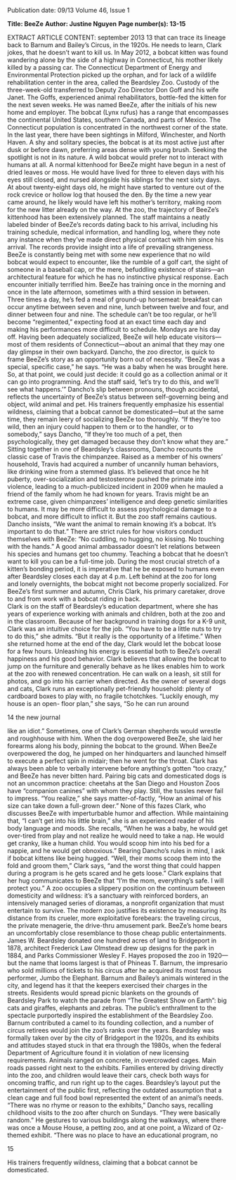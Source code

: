 Publication date: 09/13
Volume 46, Issue 1

**Title: BeeZe**
**Author: Justine Nguyen**
**Page number(s): 13-15**

EXTRACT ARTICLE CONTENT:
september 2013
13
that can trace its lineage back to Barnum 
and Bailey’s Circus, in the 1920s.
He needs to learn, Clark jokes, that he 
doesn’t want to kill us. 
In May 2012, a bobcat kitten was found 
wandering alone by the side of a highway 
in Connecticut, his mother likely killed by a 
passing car. The Connecticut Department 
of Energy and Environmental Protection 
picked up the orphan, and for lack of a 
wildlife rehabilitation center in the area, 
called the Beardsley Zoo. Custody of the 
three-week-old transferred to Deputy Zoo 
Director Don Goff and his wife Janet. The 
Goffs, experienced animal rehabilitators, 
bottle-fed the kitten for the next seven 
weeks. He was named BeeZe, after the 
initials of his new home and employer.
The bobcat (Lynx rufus) has a range that 
encompasses the continental United States, 
southern Canada, and parts of Mexico. The 
Connecticut population is concentrated 
in the northwest corner of the state. In 
the last year, there have been sightings in 
Milford, Winchester, and North Haven. A 
shy and solitary species, the bobcat is at its 
most active just after dusk or before dawn, 
preferring areas dense with young brush. 
Seeking the spotlight is 
not in its nature. A wild 
bobcat would prefer not 
to interact with humans 
at all.
A normal kittenhood 
for BeeZe might have 
begun in a nest of dried 
leaves or moss. He would 
have lived for three to 
eleven days with his eyes 
still closed, and nursed 
alongside 
his 
siblings 
for the next sixty days. 
At 
about 
twenty-eight 
days old, he might have 
started to venture out of 
the rock crevice or hollow 
log that housed the den. 
By the time a new year came around, he 
likely would have left his mother’s territory, 
making room for the new litter already on 
the way.
At the zoo, the trajectory of BeeZe’s 
kittenhood has been extensively planned. 
The staff maintains a neatly labeled binder 
of BeeZe’s records dating back to his arrival, 
including his training schedule, medical 
information, and handling log, where they 
note any instance when they’ve made 
direct physical contact with him since his 
arrival. The records provide insight into 
a life of prevailing strangeness. BeeZe 
is constantly being met with some new 
experience that no wild bobcat would 
expect to encounter, like the rumble of a 
golf cart, the sight of someone in a baseball 
cap, or the mere, befuddling existence of 
stairs—an architectural feature for which he 
has no instinctive physical response. Each 
encounter initially terrified him.
BeeZe has training once in the morning 
and once in the late afternoon, sometimes 
with a third session in between. Three 
times a day, he’s fed a meal of ground-up 
horsemeat: breakfast can occur anytime 
between seven and nine, lunch between 
twelve and four, and dinner between four 
and nine. The schedule can’t be too regular, 
or he’ll become “regimented,” expecting 
food at an exact time each day and 
making his performances more difficult to 
schedule. Mondays are his day off. Having 
been adequately socialized, BeeZe will help 
educate visitors—most of them residents 
of Connecticut—about an animal that they 
may one day glimpse in their own backyard. 
Dancho, the zoo director, is quick to 
frame BeeZe’s story as an opportunity born 
out of necessity.
“BeeZe was a special, specific case,” he 
says. “He was a baby when he was brought 
here. So, at that point, we could just decide: 
it could go as a collection animal or it can go 
into programming. And the staff said, ‘let’s 
try to do this, and we’ll see what happens.’”
Dancho’s 
slip 
between 
pronouns, 
though 
accidental, 
reflects the uncertainty of 
BeeZe’s status between 
self-governing being and 
object, wild animal and 
pet. His trainers frequently 
emphasize his essential 
wildness, 
claiming 
that 
a 
bobcat 
cannot 
be 
domesticated—but at the 
same time, they remain 
leery of socializing BeeZe too thoroughly.
“If they’re too wild, then an injury could 
happen to them or to the handler, or to 
somebody,” says Dancho, “If they’re too 
much of a pet, then psychologically, they 
get damaged because they don’t know 
what they are.”
Sitting together in one of Beardsley’s 
classrooms, Dancho recounts the classic 
case of Travis the chimpanzee. Raised 
as a member of his owners’ household, 
Travis had acquired a number of uncannily 
human behaviors, like drinking wine from a 
stemmed glass. It’s believed that once he hit 
puberty, over-socialization and testosterone 
pushed the primate into violence, leading to 
a much-publicized incident in 2009 when he 
mauled a friend of the family whom he had 
known for years. Travis might be an extreme 
case, given chimpanzees’ intelligence and 
deep genetic similarities to humans. It may 
be more difficult to assess psychological 
damage to a bobcat, and more difficult to 
inflict it. But the zoo staff remains cautious. 
Dancho insists, “We want the animal to 
remain knowing it’s a bobcat. It’s important 
to do that.” There are strict rules for how 
visitors conduct themselves with BeeZe: 
“No cuddling, no hugging, no kissing. No 
touching with the hands.”
A good animal ambassador doesn’t let 
relations between his species and humans 
get too chummy.
Teaching a bobcat that he doesn’t want 
to kill you can be a full-time job. During the 
most crucial stretch of a kitten’s bonding 
period, it is imperative that he be exposed 
to humans even after Beardsley closes each 
day at 4 p.m. Left behind at the zoo for long 
and lonely overnights, the 
bobcat might not become 
properly socialized. For 
BeeZe’s first summer and 
autumn, Chris Clark, his 
primary caretaker, drove 
to and from work with 
a bobcat riding in back.  
Clark is on the staff of 
Beardsley’s 
education 
department, where she 
has years of experience working with 
animals and children, both at the zoo and in 
the classroom. Because of her background 
in training dogs for a K-9 unit, Clark was an 
intuitive choice for the job.
“You have to be a little nuts to try to 
do this,” she admits. “But it really is the 
opportunity of a lifetime.”
When she returned home at the end of 
the day, Clark would let the bobcat loose 
for a few hours. Unleashing his energy is 
essential both to BeeZe’s overall happiness 
and his good behavior. Clark believes that 
allowing the bobcat to jump on the furniture 
and generally behave as he likes enables 
him to work at the zoo with renewed 
concentration. He can walk on a leash, sit 
still for photos, and go into his carrier when 
directed. As the owner of several dogs and 
cats, Clark runs an exceptionally pet-friendly 
household: plenty of cardboard boxes to 
play with, no fragile tchotchkes.
“Luckily enough, my house is an open-
floor plan,” she says, “So he can run around 


14
the new journal

like an idiot.” 
Sometimes, one of Clark’s German 
shepherds would wrestle and roughhouse 
with him. When the dog overpowered 
BeeZe, she laid her forearms along his body, 
pinning the bobcat to the ground. When 
BeeZe overpowered the dog, he jumped 
on her hindquarters and launched himself 
to execute a perfect spin in midair; then 
he went for the throat. Clark has always 
been able to verbally intervene before 
anything’s gotten “too crazy,” and BeeZe 
has never bitten hard. Pairing big cats and 
domesticated dogs is not an uncommon 
practice: cheetahs at the San Diego and 
Houston Zoos have “companion canines” 
with whom they play. Still, the tussles never 
fail to impress.
“You realize,” she says matter-of-factly, 
“How an animal of his size can take down a 
full-grown deer.”
None of this fazes Clark, who discusses 
BeeZe with imperturbable humor and 
affection. While maintaining that, “I can’t get 
into his little brain,” she is an experienced 
reader of his body language and moods. 
She recalls, “When he was a baby, he would 
get over-tired from play and not realize he 
would need to take a nap. He would get 
cranky, like a human child. You would scoop 
him into his bed for a nappie, and he would 
get obnoxious.” 
Bearing Dancho’s rules in mind, I ask if 
bobcat kittens like being hugged.
“Well, their moms scoop them into the 
fold and groom them,” Clark says, “and the 
worst thing that could happen during a 
program is he gets scared and he gets loose.” 
Clark explains that her hug communicates 
to BeeZe that “I’m the mom, everything’s 
safe. I will protect you.”
A zoo occupies a slippery position on 
the continuum between domesticity and 
wildness: it’s a sanctuary with reinforced 
borders, an intensively managed series of 
dioramas, a nonprofit organization that 
must entertain to survive. The modern 
zoo justifies its existence by measuring its 
distance from its crueler, more exploitative 
forebears: the traveling circus, the private 
menagerie, the drive-thru amusement park.
BeeZe’s home bears an uncomfortably 
close resemblance to those cheap public 
entertainments. 
James 
W. 
Beardsley 
donated one hundred acres of land to 
Bridgeport in 1878, architect Frederick Law 
Olmstead drew up designs for the park in 
1884, and Parks Commissioner Wesley F. 
Hayes proposed the zoo in 1920—but the 
name that looms largest is that of Phineas T. 
Barnum, the impresario who sold millions of 
tickets to his circus after he acquired its most 
famous performer, Jumbo the Elephant. 
Barnum and Bailey’s animals wintered in 
the city, and legend has it that the keepers 
exercised their charges in the streets. 
Residents would spread picnic blankets on 
the grounds of Beardsley Park to watch the 
parade from “The Greatest Show on Earth”: 
big cats and giraffes, elephants and zebras. 
The public’s enthrallment to the spectacle 
purportedly inspired the establishment of 
the Beardsley Zoo. Barnum contributed 
a camel to its founding collection, and a 
number of circus retirees would join the 
zoo’s ranks over the years.
Beardsley was formally taken over by 
the city of Bridgeport in the 1920s, and its 
exhibits and attitudes stayed stuck in that 
era through the 1980s, when the federal 
Department of Agriculture found it in 
violation of new licensing requirements. 
Animals ranged on concrete, in overcrowded 
cages. Main roads passed right next to the 
exhibits. Families entered by driving directly 
into the zoo, and children would leave their 
cars, check both ways for oncoming traffic, 
and run right up to the cages. Beardsley’s 
layout put the entertainment of the public 
first, reflecting the outdated assumption that 
a clean cage and full food bowl represented 
the extent of an animal’s needs.
“There was no rhyme or reason to the 
exhibits,” Dancho says, recalling childhood 
visits to the zoo after church on Sundays. 
“They were basically random.” He gestures 
to various buildings along the walkways, 
where there was once a Mouse House, a 
petting zoo, and at one point, a Wizard 
of Oz-themed exhibit. “There was no 
place to have an educational program, no 


15

His trainers frequently 
wildness, claiming that 
a bobcat cannot be 
domesticated.